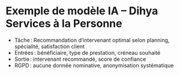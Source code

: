 # Exemple de modèle IA – Dihya Services à la Personne

- Tâche : Recommandation d’intervenant optimal selon planning, spécialité, satisfaction client
- Entrées : bénéficiaire, type de prestation, créneau souhaité
- Sortie : intervenant recommandé, score de confiance
- RGPD : aucune donnée nominative, anonymisation systématique
